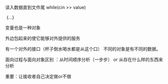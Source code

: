 读入数据直到文件尾 while(cin >> value)

​					{...}

 变量也是一种对象

外边包起来的使它能够对外提供的服务

有一个对外的接口（杯子倒水喝水都是从这个口） 不同的对象是有不同的数据。

 面向过程与面向对象区别 ：从时间顺序分析（一步步） or 从存在什么样的东西来分析



重要：让接收者自己决定做or不做